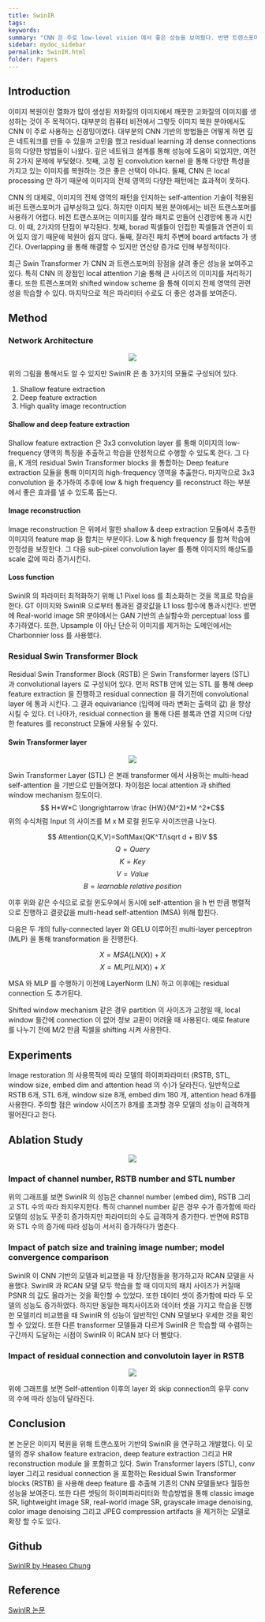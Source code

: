 ```yaml
---
title: SwinIR
tags:
keywords:
summary: "CNN 은 주로 low-level vision 에서 좋은 성능을 보여줬다. 반면 트랜스포머는 high-level vision 에서 좋은 성능을 보여줬다. 본 논문은 CNN 과 트랜스포머가 갖는 장점을 융합해 이미지 복원 분야에서 사용하는 SwinIR 을 소개한다. SwinIR 은 3가지 파트로 구성되어 있다. 첫번째, 이미지의 low-frequency 를 추출하는 shallow feature extraction. 둘째, residual Swin Transformer blocks 으로 구성되어 있는 high-frequency 를 추출하는 deep feature extration. 마지막으로 high quality image reconstrution 으로 이루어져 있다. 본 논문은 이러한 구성으로 super-resolution, image denoising 그리고 JPEG compression 제거 등에 사용할 수 있는 모델을 연구했고 SOTA 논문들 보다 우수한 성능을 보여줬다."
sidebar: mydoc_sidebar
permalink: SwinIR.html
folder: Papers
---
```


## Introduction

이미지 복원이란 열화가 많이 생성된 저화질의 이미지에서 깨끗한 고화질의 이미지를 생성하는 것이 주 목적이다. 대부분의 컴퓨터 비전에서 그렇듯 이미지 복원 분야에서도 CNN 이 주로 사용하는 신경밍이였다.
대부분의 CNN 기반의 방법들은 어떻게 하면 깊은 네트워크를 만들 수 있을까 고민을 했고 residual learning 과 dense connections 등의 다양한 방법들이 나왔다. 깊은 네트워크 설계를 통해 성능에 도움이 되었지만, 여전히 2가지 문제에 부딫혔다. 첫째, 고정 된 convolution kernel 을 통해 다양한 특성을 가지고 있는 이미지를 복원하는 것은 좋은 선택이 아니다. 둘째, CNN 은 local processing 만 하기 때문에 이미지의 전체 영역의 다양한 패턴에는 효과적이 못하다.

CNN 의 대체로, 이미지의 전체 영역의 패턴을 인지하는 self-attention 기술이 적용된 비전 트랜스포머가 급부상하고 있다. 하지만 이미지 복원 분야에서는 비전 트랜스포머를 사용하기 어렵다. 비전 트랜스포머는 이미지를 잘라 패치로 만들어 신경망에 통과 시킨다. 이 때, 2가지의 단점이 부각된다. 첫째, borad 픽셀들이 인접한 픽셀들과 연관이 되어 있지 않기 때문에 복원이 쉽지 않다. 둘째, 잘라진 패치 주변에 board artifacts 가 생긴다. Overlapping 을 통해 해결할 수 있지만 연산량 증가로 인해 부정적이다.

최근 Swin Transformer 가 CNN 과 트랜스포머의 장점을 살려 좋은 성능을 보여주고 있다. 특히 CNN 의 장점인 local attention 기술 통해 큰 사이즈의 이미지를 처리하기 좋다. 또한 트랜스포머와 shifted window scheme 을 통해 이미지 전체 영역의 관련성을 학습할 수 있다. 마지막으로 적은 파라미터 수로도 더 좋은 성과를 보여준다.

## Method

### Network Architecture

<p align="center">
  <img width="" height="" src="images/SwinIR/SwinIR_ARCH.png">
</p>

위의 그림을 통해서도 알 수 있지만 SwinIR 은 총 3가지의 모듈로 구성되어 있다.

1. Shallow feature extraction
2. Deep feature extraction
3. High quality image recontruction

#### Shallow and deep feature extraction

Shallow feature extraction 은 3x3 convolution layer 를 통해 이미지의 low-frequency 영역의 특징을 추출하고 학습을 안정적으로 수행할 수 있도록 한다. 그 다음, K 개의 residual Swin Transformer blocks 을 통합하는 Deep feature extraction 모듈을 통해 이미지의 high-frequency 영역을 추춣한다. 마지막으로 3x3 convolution 을 추가하여 추후에 low & high frequency 를 reconstruct 하는 부분에서 좋은 효과를 낼 수 있도록 돕는다.

#### Image reconstruction

Image reconstruction 은 위에서 말한 shallow & deep extraction 모듈에서 추출한 이미지의 feature map 을 합치는 부분이다. Low & high frequency 를 합쳐 학습에 안정성을 보장한다. 그 다음 sub-pixel convolution layer 를 통해 이미지의 해상도를 scale 값에 따라 증가시킨다.

#### Loss function

SwinIR 의 파라미터 최적화하기 위해 L1 Pixel loss 를 최소화하는 것을 목표로 학습을 한다. GT 이미지와 SwinIR 으로부터 통과된 결괏값을 L1 loss 함수에 통과시킨다. 반면에 Real-world image SR 분야에서는 GAN 기반의 손실함수와 perceptual loss 를 추가하였다. 또한, Upsample 이 아닌 단순히 이미지를 제거하는 도메인에서는 Charbonnier loss 를 사용했다.

### Residual Swin Transformer Block

Residual Swin Transformer Block (RSTB) 은 Swin Transformer layers (STL) 과 convolutional layers 로 구성되어 있다.
먼저 RSTB 안에 있는 STL 를 통해 deep feature extraction 을 진행하고 residual connection 을 하기전에 convolutional layer 에 통과 시킨다. 그 결과 equivariance (입력에 따라 변화는 출력의 값) 을 향상시킬 수 있다. 더 나아가, residual connection 을 통해 다른 블록과 연결 지으며 다양한 features 를 reconstruct 모듈에 사용될 수 있다.

#### Swin Transformer layer

<p align="center">
  <img width="" height="" src="images/SwinIR/stl.png">
</p>

Swin Transformer Layer (STL) 은 본래 transformer 에서 사용하는 multi-head self-attention 을 기반으로 만들어졌다. 차이점은 local attention 과 shifted window mechanism 정도이다. $$ H*W*C \longrightarrow \frac {HW}{M^2}*M ^2*C$$
위의 수식처럼 Input 의 사이즈를 M x M 로컬 윈도우 사이즈만큼 나눈다.

$$ Attention(Q,K,V)=SoftMax(QK^T/\sqrt d + B)V $$
$$ Q = Query $$
$$ K = Key $$
$$ V = Value $$
$$ B = learnable \; relative \; position $$

이후 위와 같은 수식으로 로컬 윈도우에서 동시에 self-attention 을 h 번 만큼 병렬적으로 진행하고 결괏값을 multi-head self-attention (MSA) 위해 합친다.

다음은 두 개의 fully-connected layer 와 GELU 이루어진 multi-layer perceptron (MLP) 을 통해 transformation 을 진행한다.

$$ X = MSA(LN(X)) + X $$
$$ X = MLP(LN(X)) + X $$

MSA 와 MLP 를 수행하기 이전에 LayerNorm (LN) 하고 이후에는 residual connection 도 추가된다.

Shifted window mechanism 같은 경우 partition 의 사이즈가 고정일 때, local window 들간에 connection 이 없어 정보 교환이 어려울 때 사용된다. 예로 feature 를 나누기 전에 M/2 만큼 픽셀을 shifting 시켜 사용한다.

## Experiments

Image restoration 의 사용목적에 따라 모델의 하이퍼파라미터 (RSTB, STL, window size, embed dim and attention head 의 수)가 달라진다. 일반적으로 RSTB 6개, STL 6개, window size 8개, embed dim 180 개, attention head 6개를 사용한다. 주의할 점은 window 사이즈가 8개를 초과할 경우 모델의 성능이 급격하게 떨어진다고 한다.

## Ablation Study

<p align="center">
  <img width="" height="" src="images/SwinIR/SwinIR_Graph.png">
</p>

### Impact of channel number, RSTB number and STL number

위의 그래프를 보면 SwinIR 의 성능은 channel number (embed dim), RSTB 그리고 STL 수의 따라 좌지우지한다. 특히 channel number 같은 경우 수가 증가함에 따라 모델의 성능도 꾸준히 증가하지만 파라미터의 수도 급격하게 증가한다. 반면에 RSTB 와 STL 수의 증가에 따라 성능이 서서히 증가하다가 멈춘다.

### Impact of patch size and training image number; model convergence comparison

SwinIR 이 CNN 기반의 모델과 비교했을 때 장/단점들을 평가하고자 RCAN 모델을 사용했다. SwinIR 과 RCAN 모델 모두 학습을 할 때 이미지의 패치 사이즈가 커질때 PSNR 의 값도 올라가는 것을 확인할 수 있었다. 또한 데이터 셋이 증가함에 따라 두 모델의 성능도 증가하였다. 하지만 동일한 패치사이즈와 데이터 셋을 가지고 학습을 진행한 모델끼리 비교했을 때 SwinIR 의 성능이 일반적인 CNN 모델보다 우세한 것을 확인할 수 있었다. 또한 다른 transformer 모델들과 다르게 SwinIR 은 학습할 때 수렴하는 구간까지 도달하는 시점이 SwinIR 이 RCAN 보다 더 빨랐다.

### Impact of residual connection and convolutoin layer in RSTB

<p align="center">
  <img width="" height="" src="images/SwinIR/SwinIR_Graph2.png">
</p>

위에 그래프를 보면 Self-attention 이후의 layer 와 skip connection의 유무 conv 의 수에 따라 성능이 달라진다.

## Conclusion

본 논문은 이미지 복원을 위해 트랜스포머 기반의 SwinIR 을 연구하고 개발했다. 이 모델의 경우 shallow feature extracion, deep feature extraction 그리고 HR reconstruction module 을 포함하고 있다. Swin Transformer layers (STL), conv layer 그리고 residual connection 을 포함하는 Residual Swin Transformer blocks (RSTB) 을 사용해 deep feature 를 추출해 기존의 CNN 모델들보다 월등한 성능을 보여준다. 또한 다른 셋팅의 하이퍼파라미터와 학습방법을 통해 classic image SR, lightweight image SR, real-world image SR, grayscale image denoising, color image denoising 그리고 JPEG compression artifacts 을 제거하는 모델로 확장 할 수도 있다.

## Github

[SwinIR by Heaseo Chung](https://github.com/HeaseoChung/Super-resolution)

## Reference

[SwinIR 논문](https://arxiv.org/pdf/2108.10257.pdf)
